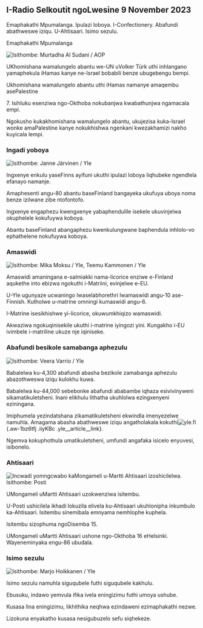 ## I-Radio Selkoutit ngoLwesine 9 November 2023

Emaphakathi Mpumalanga. Ipulazi loboya. I-Confectionery. Abafundi abathweswe iziqu. U-Ahtisaari. Isimo sezulu.

Emaphakathi Mpumalanga

![ Isithombe: Murtadha Al Sudani / AOP](https://images.cdn.yle.fi/image/upload/c_crop,h_3078,w_5472,x_0,y_570/ar_1.7777777777777777,c_fill,g_p2_50,.0/q_auto:eco/f_auto/fl_lossy/v1699096585/39-11958306546279b91a3b)

UKhomishana wamalungelo abantu we-UN uVolker Türk uthi inhlangano yamaphekula iHamas kanye ne-Israel bobabili benze ubugebengu bempi.

Ukhomishana wamalungelo abantu uthi iHamas namanye amaqembu asePalestine

7\. Isihluku esenziwa ngo-Okthoba nokubanjwa kwabathunjwa ngamacala empi.

Ngokusho kukakhomishana wamalungelo abantu, ukujezisa kuka-Israel wonke amaPalestine kanye nokukhishwa ngenkani kwezakhamizi nakho kuyicala lempi.

### Ingadi yoboya

![ Isithombe: Janne Järvinen / Yle](https://images.cdn.yle.fi/image/upload/c_crop,h_4024,w_7154,x_3,y_757/ar_1.7777777777777777,c_fill,g_p2r_50,0/q_auto:eco/f_auto/fl_lossy/v1696520411/39-1181991651ed3e183fc7)

Ingxenye enkulu yaseFinns ayifuni ukuthi ipulazi loboya liqhubeke ngendlela efanayo namanje.

Amaphesenti angu-80 abantu baseFinland bangayeka ukufuya uboya noma benze izilwane zibe ntofontofo.

Ingxenye engaphezu kwengxenye yabaphendulile isekele ukuvinjelwa okuphelele kokufuywa koboya.

Abantu baseFinland abangaphezu kwenkulungwane baphendula inhlolo-vo ephathelene nokufuywa koboya.

### Amaswidi

![ Isithombe: Mika Moksu / Yle, Teemu Kammonen / Yle](https://images.cdn.yle.fi/image/upload/c_crop,h_1814,w_3217,x_0,y_0/ar_1.77777777777777777,c_face6,,w_1200/dpr_1.0/q_auto:eco/f_auto/fl_lossy/v1699517933/39-1197951654c95aa03257)

Amaswidi amaningana e-salmiakki nama-licorice enziwe e-Finland aqukethe into ebizwa ngokuthi i-Matriini, evinjelwe e-EU.

U-Yle ugunyaze ucwaningo lwaselabhorethri lwamaswidi angu-10 ase-Finnish. Kutholwe u-matrine omningi kumaswidi angu-6.

I-Matrine isesikhishwe yi-licorice, okuwumkhiqizo wamaswidi.

Akwaziwa ngokuqinisekile ukuthi i-matrine iyingozi yini. Kungakho i-EU ivimbele i-matriline ukuze nje iqiniseke.

### Abafundi besikole samabanga aphezulu

![ Isithombe: Veera Varrio / Yle](https://images.cdn.yle.fi/image/upload/c_crop,h_1080,w_1919,x_0,y_0/ar_1.7777777777777777,c_fill,g_faces,w_6_2.0/q_auto:eco/f_auto/fl_lossy/v1699354150/39-11968216549e8120dbd8)

Babalelwa ku-4,300 abafundi abasha bezikole zamabanga aphezulu abazothweswa iziqu kulokhu kuwa.

Babalelwa ku-44,000 sebebonke abafundi ababambe iqhaza esivivinyweni sikamatikuletsheni. Inani elikhulu lithatha ukuhlolwa ezingxenyeni eziningana.

Imiphumela yezindatshana zikamatikuletsheni ekwindla imenyezelwe namuhla. Amagama abasha abathweswe iziqu angatholakala kokuthi![yle.fi](https://yle.fi/a/74-20057938){.aw-1bz6tfj .iiyKBc .yle__article__link}.

Ngemva kokuphothula umatikuletsheni, umfundi angafaka isicelo enyuvesi, isibonelo.

### Ahtisaari

![Incwadi yomngcwabo kaMongameli u-Martti Ahtisaari izoshicilelwa. Isithombe: Posti](https://images.cdn.yle.fi/image/upload/c_crop,h_839,w_1497,x_0,y_0/ar_1.7777777777777777,c_fill,g_faces,h_675,w_1200_uutop/d/f_auto/fl_lossy/v1699530416/39-1198123654cc6189c3ab)

UMongameli uMartti Ahtisaari uzokwenziwa isitembu.

U-Posti ushicilela ikhadi lokuzila elivela ku-Ahtisaari ukuhlonipha inkumbulo ka-Ahtisaari. Isitembu sinemibala emnyama nemhlophe kuphela.

Isitembu sizophuma ngoDisemba 15.

UMongameli uMartti Ahtisaari ushone ngo-Okthoba 16 eHelsinki. Wayeneminyaka engu-86 ubudala.

### Isimo sezulu

![ Isithombe: Marjo Hoikkanen / Yle](https://images.cdn.yle.fi/image/upload/c_crop,h_1080,w_1919,x_0,y_0/ar_1.7777777777777777,c_fill,g_70_60,wh_1.0/q_auto:eco/f_auto/fl_lossy/v1699507570/39-1197896654c6d10b133e)

Isimo sezulu namuhla siguqubele futhi siguqubele kakhulu.

Ebusuku, indawo yemvula ifika ivela eningizimu futhi umoya ushube.

Kusasa lina eningizimu, likhithika neqhwa ezindaweni ezimaphakathi nezwe.

Lizokuna enyakatho kusasa nesigubuzelo sefu siqhekeze.
